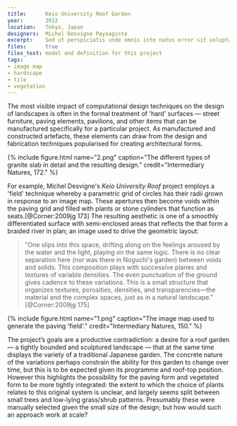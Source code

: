 ```yaml
---
title:      Keio University Roof Garden
year:       2012
location:   Tokyo, Japan
designers:  Michel Desvigne Paysagiste
excerpt:    Sed ut perspiciatis unde omnis iste natus error sit voluptatem accusantium doloremque laudantium, totam rem aperiam, eaque ipsa quae ab LIPSUM
files:      true
files_text: model and definition for this project
tags:
- image map
- hardscape
- tile
- vegetation
---
```


The most visible impact of computational design techniques on the design of landscapes is often in the formal treatment of 'hard' surfaces — street furniture, paving elements, pavilions, and other items that can be manufactured specifically for a particular project. As manufactured and constructed artefacts, these elements can draw from the design and fabrication techniques popularised for creating architectural forms.

{% include figure.html name="2.png" caption="The different types of granite slab in detail and the resulting design." credit="Intermediary Natures, 172." %}

For example, Michel Desvigne's *Keio University Roof* project employs a 'field' technique whereby a parametric grid of circles has their radii grown in response to an image map. These apertures then become voids within the paving grid and filled with plants or stone cylinders that function as seats.[@Corner:2009jg 173] The resulting aesthetic is one of a smoothly differentiated surface with semi-enclosed areas that reflects the that form a braided river in plan; an image used to drive the geometric layout:

> "One slips into this space, drifting along on the feelings aroused by the water and the light, playing on the same logic. There is no clear separation here (nor was there in Noguchi's garden) between voids and solids. This composition plays with successive planes and textures of variable densities. The even punctuation of the ground gives cadence to these variations. This is a small structure that organizes textures, porosities, densities, and transparencies—the material and the complex spaces, just as in a natural landscape." [@Corner:2009jg 175]

{% include figure.html name="1.png" caption="The image map used to generate the paving 'field'." credit="Intermediary Natures, 150." %}

The project’s goals are a productive contradiction: a desire for a roof garden — a tightly bounded and sculptured landscape — that at the same time displays the variety of a traditional Japanese garden. The concrete nature of the variations perhaps constrain the ability for this garden to change over time, but this is to be expected given its programme and roof-top position. However this highlights the possibility for the paving form and vegetated form to be more tightly integrated: the extent to which the choice of plants relates to this original system is unclear, and largely seems split between small trees and low-lying grass/shrub patterns. Presumably these were manually selected given the small size of the design; but how would such an approach work at scale?

[image-4]:  /Users/philip/Dropbox/Work%20PhD/Thesis/Images/2/Keio_University_Roof/1.png
[image-5]:  /Users/philip/Dropbox/Work%20PhD/Thesis/Images/2/Keio_University_Roof/2.png